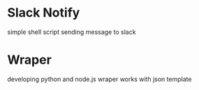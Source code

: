 # Slack Notify

simple shell script sending  message to slack

# Wraper

developing python and node.js wraper works with json template



